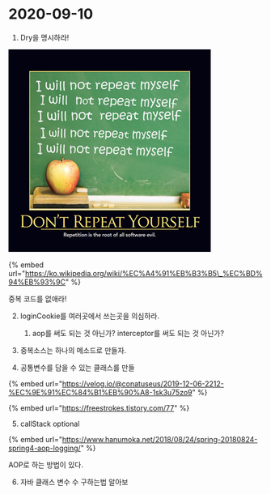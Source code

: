# 2020-09-10

 1. Dry을 명시하라!

![](../../.gitbook/assets/image%20%281%29.png)

{% embed url="https://ko.wikipedia.org/wiki/%EC%A4%91%EB%B3%B5\_%EC%BD%94%EB%93%9C" %}

중복 코드를 없애라!



2. loginCookie를 여러곳에서 쓰는곳을 의심하라.

      1. aop를 써도 되는 것 아닌가? interceptor를 써도 되는 것 아닌가?

3. 중복소스는 하나의 메소드로 만들자.

4. 공통변수를 담을 수 있는 클래스를 만들

{% embed url="https://velog.io/@conatuseus/2019-12-06-2212-%EC%9E%91%EC%84%B1%EB%90%A8-1sk3u75zo9" %}

{% embed url="https://freestrokes.tistory.com/77" %}



5. callStack optional

{% embed url="https://www.hanumoka.net/2018/08/24/spring-20180824-spring4-aop-logging/" %}

AOP로 하는 방법이 있다.



6. 자바 클래스 변수 수 구하는법 알아보

